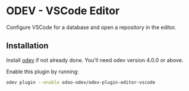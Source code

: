 # ODEV - VSCode Editor

Configure VSCode for a database and open a repository in the editor.

## Installation

Install [odev](https://github.com/odoo-odev/odev/tree/main?tab=readme-ov-file#installation) if not already done. You'll
need odev version 4.0.0 or above.

Enable this plugin by running:

```bash
odev plugin --enable odoo-odev/odev-plugin-editor-vscode
```
